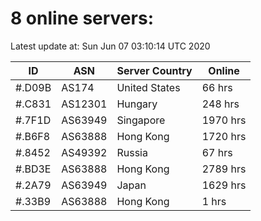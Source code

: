 # 8 online servers:

Latest update at: Sun Jun 07 03:10:14 UTC 2020

| ID | ASN | Server Country | Online |
| -- | --- | -------------- | ------ |
| #.D09B | AS174 | United States | 66 hrs |
| #.C831 | AS12301 | Hungary | 248 hrs |
| #.7F1D | AS63949 | Singapore | 1970 hrs |
| #.B6F8 | AS63888 | Hong Kong | 1720 hrs |
| #.8452 | AS49392 | Russia | 67 hrs |
| #.BD3E | AS63888 | Hong Kong | 2789 hrs |
| #.2A79 | AS63949 | Japan | 1629 hrs |
| #.33B9 | AS63888 | Hong Kong | 1 hrs |

